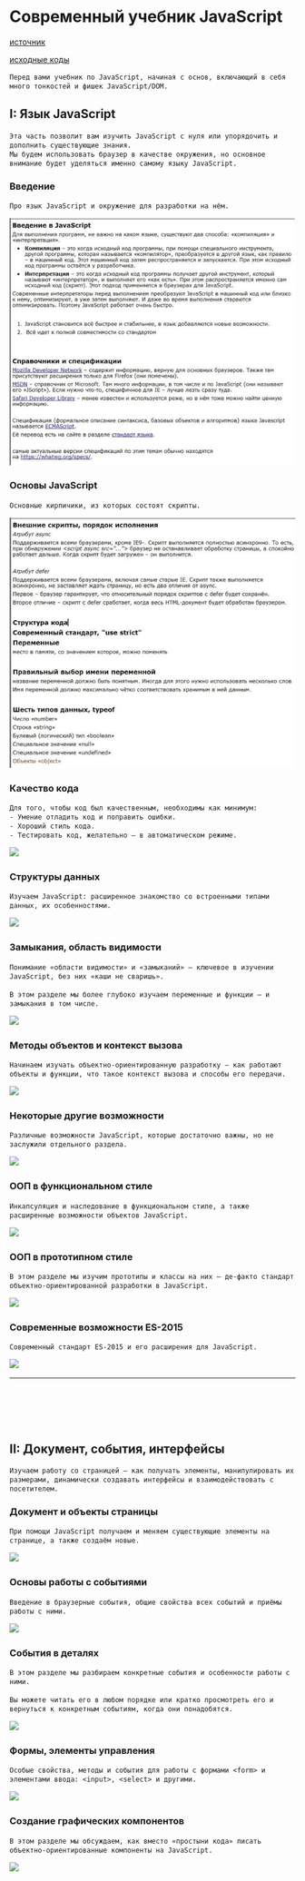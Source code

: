# Современный учебник JavaScript
[источник](https://learn.javascript.ru/)

[исходные коды](https://github.com/tsvetkovpro/js/tree/master/courses/others/learn.javascript/js)
```
Перед вами учебник по JavaScript, начиная с основ, включающий в себя много тонкостей и фишек JavaScript/DOM.
```


## I: Язык JavaScript
```
Эта часть позволит вам изучить JavaScript с нуля или упорядочить и дополнить существующие знания.
Мы будем использовать браузер в качестве окружения, но основное внимание будет уделяться именно самому языку JavaScript.
```


### Введение

```
Про язык JavaScript и окружение для разработки на нём.
```
![](./img/getting-started.jpg "")


### Основы JavaScript

```
Основные кирпичики, из которых состоят скрипты.
```
![](./img/first-steps.jpg "")


### Качество кода

```
Для того, чтобы код был качественным, необходимы как минимум:
- Умение отладить код и поправить ошибки.
- Хороший стиль кода.
- Тестировать код, желательно – в автоматическом режиме.
```
![](./ "")


### Структуры данных

```
Изучаем JavaScript: расширенное знакомство со встроенными типами данных, их особенностями.
```
![](./ "")


### Замыкания, область видимости

```
Понимание «области видимости» и «замыканий» – ключевое в изучении JavaScript, без них «каши не сваришь».

В этом разделе мы более глубоко изучаем переменные и функции – и замыкания в том числе.
```
![](./ "")


### Методы объектов и контекст вызова

```
Начинаем изучать объектно-ориентированную разработку – как работают объекты и функции, что такое контекст вызова и способы его передачи.
```
![](./ "")


### Некоторые другие возможности

```
Различные возможности JavaScript, которые достаточно важны, но не заслужили отдельного раздела.
```
![](./ "")


### ООП в функциональном стиле

```
Инкапсуляция и наследование в функциональном стиле, а также расширенные возможности объектов JavaScript.
```
![](./ "")


### ООП в прототипном стиле

```
В этом разделе мы изучим прототипы и классы на них – де-факто стандарт объектно-ориентированной разработки в JavaScript.
```
![](./ "")


### Современные возможности ES-2015

```
Современный стандарт ES-2015 и его расширения для JavaScript.
```
![](./ "")


---

<br />
<br />
<br />
<br />

## II: Документ, события, интерфейсы 
[]()
```
Изучаем работу со страницей – как получать элементы, манипулировать их размерами, динамически создавать интерфейсы и взаимодействовать с посетителем.
```

### Документ и объекты страницы

```
При помощи JavaScript получаем и меняем существующие элементы на странице, а также создаём новые.
```
![](./ "")

### Основы работы с событиями

```
Введение в браузерные события, общие свойства всех событий и приёмы работы с ними.
```
![](./ "")

### События в деталях

```
В этом разделе мы разбираем конкретные события и особенности работы с ними.

Вы можете читать его в любом порядке или кратко просмотреть его и вернуться к конкретным событиям, когда они понадобятся.
```
![](./ "")

### Формы, элементы управления

```
Особые свойства, методы и события для работы с формами <form> и элементами ввода: <input>, <select> и другими.
```
![](./ "")

### Создание графических компонентов

```
В этом разделе мы обсуждаем, как вместо «простыни кода» писать объектно-ориентированные компоненты на JavaScript.
```
![](./ "")









